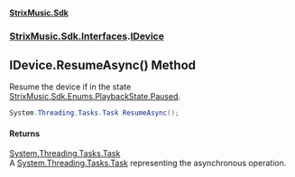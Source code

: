 #### [StrixMusic.Sdk](./index.md 'index')
### [StrixMusic.Sdk.Interfaces](./StrixMusic-Sdk-Interfaces.md 'StrixMusic.Sdk.Interfaces').[IDevice](./StrixMusic-Sdk-Interfaces-IDevice.md 'StrixMusic.Sdk.Interfaces.IDevice')
## IDevice.ResumeAsync() Method
Resume the device if in the state [StrixMusic.Sdk.Enums.PlaybackState.Paused](https://docs.microsoft.com/en-us/dotnet/api/StrixMusic.Sdk.Enums.PlaybackState.Paused 'StrixMusic.Sdk.Enums.PlaybackState.Paused').  
```csharp
System.Threading.Tasks.Task ResumeAsync();
```
#### Returns
[System.Threading.Tasks.Task](https://docs.microsoft.com/en-us/dotnet/api/System.Threading.Tasks.Task 'System.Threading.Tasks.Task')  
A [System.Threading.Tasks.Task](https://docs.microsoft.com/en-us/dotnet/api/System.Threading.Tasks.Task 'System.Threading.Tasks.Task') representing the asynchronous operation.  
